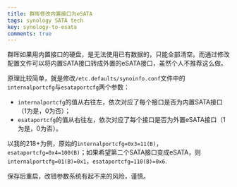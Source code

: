 ```yaml
---
title: 群晖修改内置接口为eSATA
tags: synology SATA tech
key: synology-to-esata
comments: true
---
```


群晖如果用内置接口的硬盘，是无法使用已有数据的，只能全部清空。而通过修改配置文件可以将内置SATA接口转成外置的eSATA接口，虽然个人不推荐这么做。

原理比较简单，就是修改`/etc.defaults/synoinfo.conf`文件中的`internalportcfg`与`esataportcfg`两个参数：

- `internalportcfg`的值从右往左，依次对应了每个接口是否为内置SATA接口（1为是，0为否）；
- `esataportcfg`的值从右往左，依次对应了每个接口是否为外置eSATA接口（1为是，0为否）。

以我的218+为例，原始的`internalportcfg=0x3=11(B)`，`esataportcfg=0x4=100(B)`；如果希望第二个SATA接口变成eSATA，则`internalportcfg=01(B)=0x1`，`esataportcfg=110(B)=0x6`.

保存后重启，改错参数系统有起不来的风险，谨慎。
